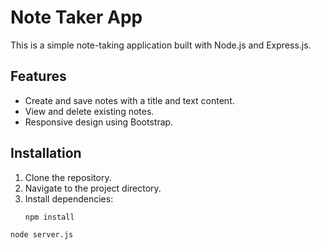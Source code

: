 # Note Taker App

This is a simple note-taking application built with Node.js and Express.js.

## Features

- Create and save notes with a title and text content.
- View and delete existing notes.
- Responsive design using Bootstrap.

## Installation

1. Clone the repository.
2. Navigate to the project directory.
3. Install dependencies:
   ```bash
   npm install
 ```bash
 node server.js